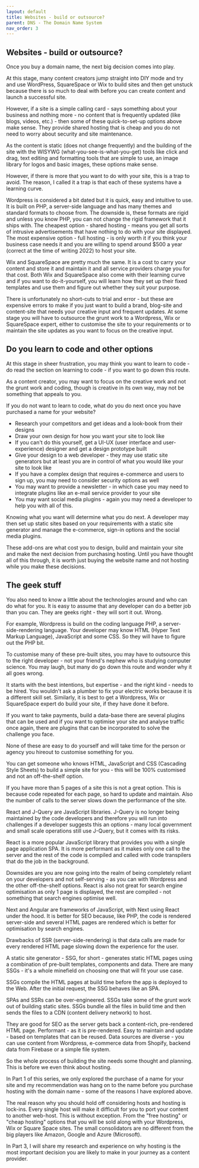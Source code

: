 ```yaml
---
layout: default
title: Websites - build or outsource?
parent: DNS - The Domain Name System
nav_order: 3
---
```


## Websites - build or outsource?

Once you buy a domain name, the next big decision comes into play.

At this stage, many content creators jump straight into DIY mode and try and use WordPress, SquareSpace or Wix to build sites and then get unstuck because there is so much to deal with before you can create content and launch a successful site.

However, if a site is a simple calling card - says something about your business and nothing more - no content that is frequently updated (like blogs, videos, etc.) - then some of these quick-to-set-up options above make sense. They provide shared hosting that is cheap and you do not need to worry about security and site maintenance. 

As the content is static (does not change frequently) and the building of the site with the WISYWG (what-you-see-is-what-you-get) tools like click and drag, text editing and formatting tools that are simple to use, an image library for logos and basic images, these options make sense.

However, if there is more that you want to do with your site, this is a trap to avoid. The reason, I called it a trap is that each of these systems have a learning curve.

Wordpress is considered a bit dated but it is quick, easy and intuitive to use. It is built on PHP, a server-side language and has many themes and standard formats to choose from. The downside is, these formats are rigid and unless you know PHP, you can not change the rigid framework that it ships with. The cheapest option - shared hosting - means you get all sorts of intrusive advertisements that have nothing to do with your site displayed. The most expensive option - full hosting - is only worth it if you think your business case needs it and you are willing to spend around $500 a year (correct at the time of writing 2022) to host your site.

Wix and SquareSpace are pretty much the same. It is a cost to carry your content and store it and maintain it and all service providers charge you for that cost. Both Wix and SquareSpace also come with their learning curve and if you want to do-it-yourself, you will learn how they set up their fixed templates and use them and figure out whether they suit your purpose.

There is unfortunately no short-cuts to trial and error - but these are expensive errors to make if you just want to build a brand, blog-site and content-site that needs your creative input and frequent updates. At some stage you will have to outsource the grunt work to a Wordpress, Wix or SquareSpace expert, either to customise the site to your requirements or to maintain the site updates as you want to focus on the creative input.

## Do you learn to code and other options

At this stage in sheer frustration, you may think you want to learn to code - do read the section on learning to code - if you want to go down this route.

As a content creator, you may want to focus on the creative work and not the grunt work and coding, though is creative in its own way, may not be something that appeals to you.

If you do not want to learn to code, what do you do next once you have purchased a name for your website?

- Research your competitors and get ideas and a look-book from their designs
- Draw your own design for how you want your site to look like
- If you can't do this yourself, get a UI-UX (user interface and user-experience) designer and get a design prototype built
- Give your design to a web developer - they may use static site generators but at least you are in control of what you would like your site to look like
- If you have a complex design that requires e-commerce and users to sign up, you may need to consider security options as well
- You may want to provide a newsletter - in which case you may need to integrate plugins like an e-mail service provider to your site
- You may want social media plugins - again you may need a developer to help you with all of this.

Knowing what you want will determine what you do next. A developer may then set up static sites based on your requirements with a static site generator and manage the e-commerce, sign-in options and the social media plugins.

These add-ons are what cost you to design, build and maintain your site and make the next decision from purchasing hosting. Until you have thought all of this through, it is worth just buying the website name and not hosting while you make these decisions.

## The geek stuff

You also need to know a little about the technologies around and who can do what for you. It is easy to assume that any developer can do a better job than you can. They are geeks right - they will sort it out. Wrong.

For example, Wordpress is build on the coding language PHP, a server-side-rendering language. Your developer may know HTML (Hyper Text Markup Language), JavaScript and some CSS. So they will have to figure out the PHP bit.

To customise many of these pre-built sites, you may have to outsource this to the right developer - not your friend's nephew who is studying computer science. You may laugh, but many do go down this route and wonder why it all goes wrong.

It starts with the best intentions, but expertise - and the right kind - needs to be hired. You wouldn't ask a plumber to fix your electric works because it is a different skill set. Similarly, it is best to get a Wordpress, Wix or SquareSpace expert do build your site, if they have done it before.

If you want to take payments, build a data-base there are several plugins that can be used and if you want to optimise your site and analyse traffic once again, there are plugins that can be incorporated to solve the challenge you face.

None of these are easy to do yourself and will take time for the person or agency you hireout to customise something for you. 

You can get someone who knows HTML, JavaScript and CSS (Cascading Style Sheets) to build a simple site for you - this will be 100% customised and not an off-the-shelf option.

If you have more than 5 pages of a site this is not a great option. This is because code repeated for each page, so hard to update and maintain. Also the number of calls to the server slows down the performance of the site.

React and J-Query are JavaScript libraries. J-Query is no longer being maintained by the code developers and therefore you will run into challenges if a developer suggests this an options - many local government and small scale operations still use J-Query, but it comes with its risks.

React is a more popular JavaScript library that provides you with a single page application SPA.  It is more performant as it makes only one call to the server and the rest of the code is compiled and called with code transpilers that do the job in the background.

Downsides are you are now going into the realm of being completely reliant on your developers and not self-serving - as you can with Wordpress and the other off-the-shelf options. React is also not great for search engine optimisation as only 1 page is displayed, the rest are compiled - not something that search engines optimise well.

Next and Angular are frameworks of JavaScript, with Next using React under the hood. It is better for SEO because, like PHP, the code is rendered server-side and several HTML pages are rendered which is better for optimisation by search engines.

Drawbacks of SSR (server-side-rendering) is that data calls are made for every rendered HTML page slowing down the experience for the user.

A static site generator - SSG, for short - generates static HTML pages using a combination of pre-built templates, components and data. There are many SSGs -  it's a whole minefield on choosing one that will fit your use case.

SSGs compile the HTML pages at build time before the app is deployed to the Web. After the initial request, the SSG behaves like an SPA.

SPAs and SSRs can be over-engineered. SSGs take some of the grunt work out of building static sites. SSGs bundle all the files in build time and then sends the files to a CDN (content delivery network) to host.

They are good for SEO as the server gets back a content-rich, pre-rendered HTML page. Performant - as it is pre-rendered. Easy to maintain and update - based on templates that can be reused. Data sources are diverse - you can use content from Wordpress, e-commerce data from Shopify, backend data from Firebase or a simple file system.

So the whole process of building the site needs some thought and planning. This is before we even think about hosting.

In Part 1 of this series, we only explored the purchase of a name for your site and my recommendation was hang on to the name before you purchase hosting with the domain name - some of the reasons I have explored above.

The real reason why you should hold off considering hosts and hosting is lock-ins. Every single host will make it difficult for you to port your content to another web-host. This is without exception. From the "free hosting" or "cheap hosting" options that you will be sold along with your Wordpress, Wix or Square Space sites. The small consolidators are no different from the big players like Amazon, Google and Azure (Microsoft).

In Part 3, I will share my research and experience on why hosting is the most important decision you are likely to make in your journey as a content provider.
